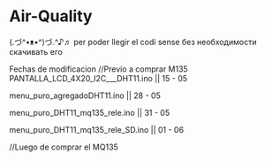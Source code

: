 # Air-Quality
(.づ^•ᴥ•^)づ.^♪♬ per poder llegir el codi sense без необходимости скачивать его

Fechas de modificacion 
//Previo a comprar M135
PANTALLA_LCD_4X20_I2C___DHT11.ino || 15 - 05

menu_puro_agregadoDHT11.ino       || 28 - 05

menu_puro_DHT11_mq135_rele.ino    || 31 - 05

menu_puro_DHT11_mq135_rele_SD.ino || 01 - 06

//Luego de comprar el MQ135
